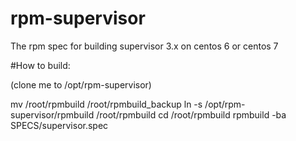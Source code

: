 rpm-supervisor
==============

The rpm spec for building supervisor 3.x on centos 6 or centos 7

#How to build:

(clone me to /opt/rpm-supervisor)

mv /root/rpmbuild /root/rpmbuild_backup
ln -s /opt/rpm-supervisor/rpmbuild /root/rpmbuild
cd /root/rpmbuild
rpmbuild -ba SPECS/supervisor.spec
